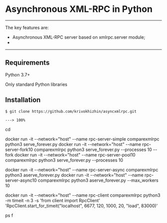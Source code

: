# Asynchronous XML-RPC in Python

---

The key features are:

* Asynchronous XML-RPC server based on xmlrpc.server module;
* 

---

## Requirements
Python 3.7+

Only standard Python libraries

## Installation
<div class="termy">

```console
$ git clone https://github.com/krivokhizhin/asyncxmlrpc.git

---> 100%
```

</div>

cd

docker run -it --network="host" --name rpc-server-simple comparexmlrpc python3 serve_forever.py
docker run -it --network="host" --name rpc-server-fork10 comparexmlrpc python3 serve_forever.py --processes 10 --fork
docker run -it --network="host" --name rpc-server-pool10 comparexmlrpc python3 serve_forever.py --processes 10

docker run -it --network="host" --name rpc-server-async comparexmlrpc python3 aserve_forever.py
docker run -it --network="host" --name rpc-server-async10 comparexmlrpc python3 aserve_forever.py --max_workers 10

docker run -it --network="host" --name rpc-client comparexmlrpc python3 -m timeit -n 3 -s 'from client import RpcClient'  'RpcClient.start_for_timeit("localhost", 6677, 120, 1000, 20, "load", 83000)'

ps f
